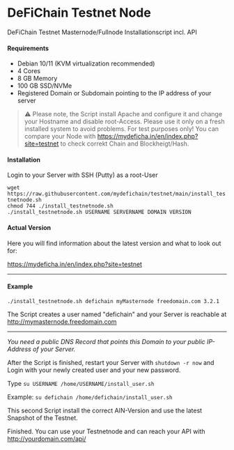 # DeFiChain Testnet Node
DeFiChain Testnet Masternode/Fullnode Installationscript incl. API

#### Requirements

- Debian 10/11 (KVM virtualization recommended)
- 4 Cores
- 8 GB Memory
- 100 GB SSD/NVMe
- Registered Domain or Subdomain pointing to the IP address of your server

> :warning: Please note, the Script install Apache and configure it and change your Hostname and disable root-Access. Please use it only on a fresh installed system to avoid problems.  For test purposes only! You can compare your Node with https://mydeficha.in/en/index.php?site=testnet to check correkt Chain and Blockheigt/Hash.

#### Installation

Login to your Server with SSH (Putty) as a root-User

```wget https://raw.githubusercontent.com/mydefichain/testnet/main/install_testnetnode.sh```  
```chmod 744 ./install_testnetnode.sh```  
```./install_testnetnode.sh USERNAME SERVERNAME DOMAIN VERSION```  

#### Actual Version

Here you will find information about the latest version and what to look out for:

https://mydeficha.in/en/index.php?site=testnet

---
#### Example

```./install_testnetnode.sh defichain myMasternode freedomain.com 3.2.1```  

The Script creates a user named "defichain" and your Server is reachable at http://mymasternode.freedomain.com  

---

*You need a public DNS Record that points this Domain to your public IP-Address of your Server.*

After the Script is finished, restart your Server with ```shutdown -r now``` and Login with your newly created user and your new password.

Type ```su USERNAME /home/USERNAME/install_user.sh```

Example: ```su defichain /home/defichain/install_user.sh```

This second Script install the correct AIN-Version and use the latest Snapshot of the Testnet.

Finished. You can use your Testnetnode and can reach your API with http://yourdomain.com/api/




